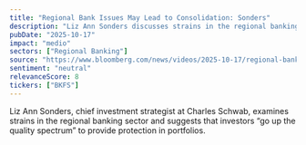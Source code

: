 ```yaml
---
title: "Regional Bank Issues May Lead to Consolidation: Sonders"
description: "Liz Ann Sonders discusses strains in the regional banking sector and suggests investors seek higher quality stocks for portfolio protection."
pubDate: "2025-10-17"
impact: "medio"
sectors: ["Regional Banking"]
source: "https://www.bloomberg.com/news/videos/2025-10-17/regional-bank-issues-may-lead-to-consolidation-sonders-video"
sentiment: "neutral"
relevanceScore: 8
tickers: ["BKFS"]
---
```


Liz Ann Sonders, chief investment strategist at Charles Schwab, examines strains in the regional banking sector and suggests that investors “go up the quality spectrum” to provide protection in portfolios.
